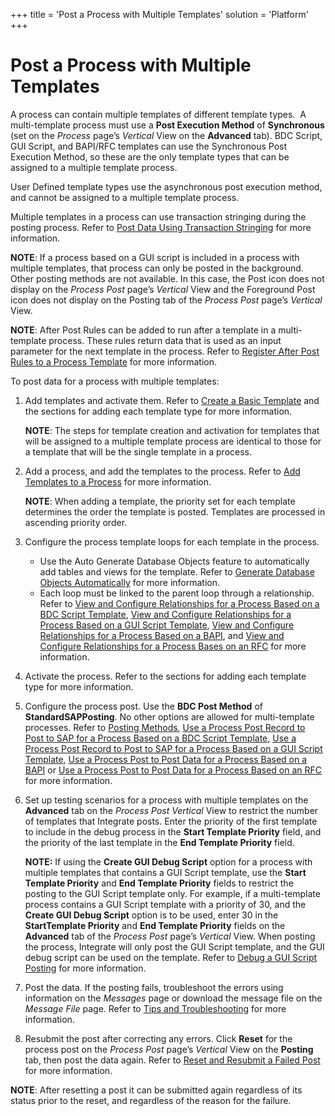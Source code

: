 +++
title = 'Post a Process with Multiple Templates'
solution = 'Platform'
+++

# Post a Process with Multiple Templates

A process can contain multiple templates of different template types.  A
multi-template process must use a **Post Execution Method** of
**Synchronous** (set on the *Process* page’s *Vertical* View on the
**Advanced** tab). BDC Script, GUI Script, and BAPI/RFC templates can
use the Synchronous Post Execution Method, so these are the only
template types that can be assigned to a multiple template process.

User Defined template types use the asynchronous post execution method,
and cannot be assigned to a multiple template process.

Multiple templates in a process can use transaction stringing during the
posting process. Refer to [Post Data Using Transaction
Stringing](Post_Data_Using_Transaction_Stringing.htm) for more
information.

<span style="font-weight: bold;">NOTE</span>: If a process based on a
GUI script is included in a process with multiple templates, that
process can only be posted in the background. Other posting methods are
not available. In this case, the Post icon does not display on the
<span style="font-style: italic;">Process Post</span> page’s
<span style="font-style: italic;">Vertical</span> View and the
Foreground Post icon does not display on the Posting tab of the
<span style="font-style: italic;">Process Post</span> page’s
<span style="font-style: italic;">Vertical</span> View.

<span style="font-weight: bold;">NOTE</span>: After Post Rules can be
added to run after a template in a multi-template process. These rules
return data that is used as an input parameter for the next template in
the process. Refer to [Register After Post Rules to a Process
Template](Register_After_Post_Rules_to_a_Process_Template_Overview.htm)
for more information.

To post data for a process with multiple templates:

1.  Add templates and activate them. Refer to [Create a Basic
    Template](Create_a_Basic_Template.htm) and the sections for adding
    each template type for more information.
    
    **NOTE**: The steps for template creation and activation for
    templates that will be assigned to a multiple template process are
    identical to those for a template that will be the single template
    in a process.

2.  Add a process, and add the templates to the process. Refer to [Add
    Templates to a Process](Add_Templates_to_a_Process.htm) for more
    information.
    
    **NOTE**: When adding a template, the priority set for each template
    determines the order the template is posted. Templates are processed
    in ascending priority order.

3.  Configure the process template loops for each template in the
    process.
    
      - Use the Auto Generate Database Objects feature to automatically
        add tables and views for the template. Refer to [Generate
        Database Objects
        Automatically](Generate_Database_Objects_Automatically.htm) for
        more information.
      - Each loop must be linked to the parent loop through a
        relationship. Refer to [View and Configure Relationships for a
        Process Based on a BDC Script
        Template](ViewandConfigureRelationshipsBDC.htm), [View and
        Configure Relationships for a Process Based on a GUI Script
        Template](VwConfigureRelshpsGUIe.htm), [View and Configure
        Relationships for a Process Based on a
        BAPI](ViewandConfigureFieldMappingsBAPI.htm), and [View and
        Configure Relationships for a Process Bases on an
        RFC](VwConfigureRshpsProcRFC.htm) for more information.

4.  Activate the process. Refer to the sections for adding each template
    type for more information.

5.  Configure the process post. Use the **BDC Post Method** of
    **StandardSAPPosting**. No other options are allowed for
    multi-template processes. Refer to [Posting
    Methods](Posting_Methods.htm), [Use a Process Post Record to Post to
    SAP for a Process Based on a BDC Script
    Template](Post_Data_for_a_Process_Based_on_a_BDC_Script_Template.htm),
    [Use a Process Post Record to Post to SAP for a Process Based on a
    GUI Script
    Template](Post_Data_for_a_Process_Based_on_a_GUI_Script_Template.htm),
    [Use a Process Post to Post Data for a Process Based on a
    BAPI](Post_Data_for_a_Process_Based_on_a_BAPI.htm) or [Use a Process
    Post to Post Data for a Process Based on an
    RFC](Post_Data_for_a_Process_Based_on_an_RFC.htm) for more
    information.

6.  Set up testing scenarios for a process with multiple templates on
    the **Advanced** tab on the *Process Post Vertical* View to restrict
    the number of templates that Integrate posts. Enter the priority of
    the first template to include in the debug process in the **Start
    Template Priority** field, and the priority of the last template in
    the **End Template Priority** field.
    
    **NOTE:** If using the **Create GUI Debug Script** option for a
    process with multiple templates that contains a GUI Script template,
    use the **Start Template Priority** and **End Template Priority**
    fields to restrict the posting to the GUI Script template only. For
    example, if a multi-template process contains a GUI Script template
    with a priority of 30, and the **Create GUI Debug Script** option is
    to be used, enter 30 in the **StartTemplate Priority** and **End
    Template Priority** fields on the **Advanced** tab of the *Process
    Post* page’s *Vertical* View. When posting the process, Integrate
    will only post the GUI Script template, and the GUI debug script can
    be used on the template. Refer to [Debug a GUI Script
    Posting](Debug_a_GUI_Script_Posting.htm) for more information.

7.  Post the data. If the posting fails, troubleshoot the errors using
    information on the *Messages* page or download the message file on
    the *Message File* page. Refer to [Tips and
    Troubleshooting](Tips_and_Troubleshooting_Integrate.htm) for more
    information.

8.  Resubmit the post after correcting any errors. Click **Reset** for
    the process post on the *Process Post* page’s *Vertical* View on the
    **Posting** tab, then post the data again. Refer to [Reset and
    Resubmit a Failed Post](Reset_and_Resubmit_a_Failed_Post.htm) for
    more information.

**NOTE**: After resetting a post it can be submitted again regardless of
its status prior to the reset, and regardless of the reason for the
failure.
